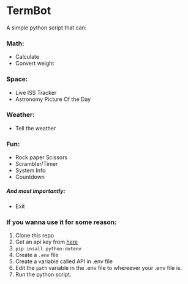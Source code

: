 # TermBot

A simple python script that can:

### Math:

- Calculate
- Convert weight

### Space:

- Live ISS Tracker
- Astronomy Picture Of the Day

### Weather:

- Tell the weather

### Fun:

- Rock paper Scissors
- Scrambler/Timer
- System Info
- Countdown

##### And most importantly:

- Exit

### If you wanna use it for some reason:

1. Clone this repo
2. Get an api key from [here](https://openweathermap.org/api)
3. `pip insall python-dotenv`
4. Create a `.env` file
5. Create a variable called API in .env file
6. Edit the `path` variable in the .env file to whereever your .env file is.
7. Run the python script.
